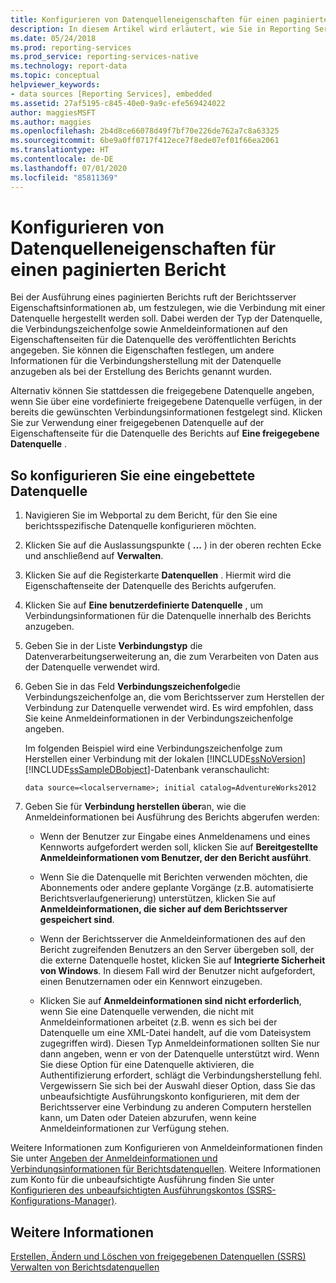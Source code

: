 ```yaml
---
title: Konfigurieren von Datenquelleneigenschaften für einen paginierten Bericht – SSRS | Microsoft-Dokumentation
description: In diesem Artikel wird erläutert, wie Sie in Reporting Services Datenquelleneigenschaften für einen paginierten Bericht konfigurieren. Außerdem erfahren Sie, wie Sie die Eigenschaften festlegen, um die Verbindungsinformationen für die Datenquelle zu variieren.
ms.date: 05/24/2018
ms.prod: reporting-services
ms.prod_service: reporting-services-native
ms.technology: report-data
ms.topic: conceptual
helpviewer_keywords:
- data sources [Reporting Services], embedded
ms.assetid: 27af5195-c845-40e0-9a9c-efe569424022
author: maggiesMSFT
ms.author: maggies
ms.openlocfilehash: 2b4d8ce66078d49f7bf70e226de762a7c8a63325
ms.sourcegitcommit: 6be9a0ff0717f412ece7f8ede07ef01f66ea2061
ms.translationtype: HT
ms.contentlocale: de-DE
ms.lasthandoff: 07/01/2020
ms.locfileid: "85811369"
---
```

# <a name="configure-data-source-properties-for-a-paginated-report"></a>Konfigurieren von Datenquelleneigenschaften für einen paginierten Bericht
  Bei der Ausführung eines paginierten Berichts ruft der Berichtsserver Eigenschaftsinformationen ab, um festzulegen, wie die Verbindung mit einer Datenquelle hergestellt werden soll. Dabei werden der Typ der Datenquelle, die Verbindungszeichenfolge sowie Anmeldeinformationen auf den Eigenschaftenseiten für die Datenquelle des veröffentlichten Berichts angegeben. Sie können die Eigenschaften festlegen, um andere Informationen für die Verbindungsherstellung mit der Datenquelle anzugeben als bei der Erstellung des Berichts genannt wurden.  
  
 Alternativ können Sie stattdessen die freigegebene Datenquelle angeben, wenn Sie über eine vordefinierte freigegebene Datenquelle verfügen, in der bereits die gewünschten Verbindungsinformationen festgelegt sind. Klicken Sie zur Verwendung einer freigegebenen Datenquelle auf der Eigenschaftenseite für die Datenquelle des Berichts auf **Eine freigegebene Datenquelle** .  
  
## <a name="to-configure-an-embedded-data-source"></a>So konfigurieren Sie eine eingebettete Datenquelle  
  
1.  Navigieren Sie im Webportal zu dem Bericht, für den Sie eine berichtsspezifische Datenquelle konfigurieren möchten.  
  
3.  Klicken Sie auf die Auslassungspunkte ( **...** ) in der oberen rechten Ecke und anschließend auf **Verwalten**.  
  
4.  Klicken Sie auf die Registerkarte **Datenquellen** . Hiermit wird die Eigenschaftenseite der Datenquelle des Berichts aufgerufen.  
  
5.  Klicken Sie auf **Eine benutzerdefinierte Datenquelle** , um Verbindungsinformationen für die Datenquelle innerhalb des Berichts anzugeben.  
  
6.  Geben Sie in der Liste **Verbindungstyp** die Datenverarbeitungserweiterung an, die zum Verarbeiten von Daten aus der Datenquelle verwendet wird.  
  
7.  Geben Sie in das Feld **Verbindungszeichenfolge**die Verbindungszeichenfolge an, die vom Berichtsserver zum Herstellen der Verbindung zur Datenquelle verwendet wird. Es wird empfohlen, dass Sie keine Anmeldeinformationen in der Verbindungszeichenfolge angeben.  
  
     Im folgenden Beispiel wird eine Verbindungszeichenfolge zum Herstellen einer Verbindung mit der lokalen [!INCLUDE[ssNoVersion](../../includes/ssnoversion-md.md)] [!INCLUDE[ssSampleDBobject](../../includes/sssampledbobject-md.md)]-Datenbank veranschaulicht:  
  
    ```  
    data source=<localservername>; initial catalog=AdventureWorks2012  
    ```  
  
8.  Geben Sie für **Verbindung herstellen über**an, wie die Anmeldeinformationen bei Ausführung des Berichts abgerufen werden:  
  
    -   Wenn der Benutzer zur Eingabe eines Anmeldenamens und eines Kennworts aufgefordert werden soll, klicken Sie auf **Bereitgestellte Anmeldeinformationen vom Benutzer, der den Bericht ausführt**.  
  
    -   Wenn Sie die Datenquelle mit Berichten verwenden möchten, die Abonnements oder andere geplante Vorgänge (z.B. automatisierte Berichtsverlaufgenerierung) unterstützen, klicken Sie auf **Anmeldeinformationen, die sicher auf dem Berichtsserver gespeichert sind**.  
  
    -   Wenn der Berichtsserver die Anmeldeinformationen des auf den Bericht zugreifenden Benutzers an den Server übergeben soll, der die externe Datenquelle hostet, klicken Sie auf **Integrierte Sicherheit von Windows**. In diesem Fall wird der Benutzer nicht aufgefordert, einen Benutzernamen oder ein Kennwort einzugeben.  
  
    -   Klicken Sie auf **Anmeldeinformationen sind nicht erforderlich**, wenn Sie eine Datenquelle verwenden, die nicht mit Anmeldeinformationen arbeitet (z.B. wenn es sich bei der Datenquelle um eine XML-Datei handelt, auf die vom Dateisystem zugegriffen wird). Diesen Typ Anmeldeinformationen sollten Sie nur dann angeben, wenn er von der Datenquelle unterstützt wird. Wenn Sie diese Option für eine Datenquelle aktivieren, die Authentifizierung erfordert, schlägt die Verbindungsherstellung fehl. Vergewissern Sie sich bei der Auswahl dieser Option, dass Sie das unbeaufsichtigte Ausführungskonto konfigurieren, mit dem der Berichtsserver eine Verbindung zu anderen Computern herstellen kann, um Daten oder Dateien abzurufen, wenn keine Anmeldeinformationen zur Verfügung stehen.  
  
 Weitere Informationen zum Konfigurieren von Anmeldeinformationen finden Sie unter [Angeben der Anmeldeinformationen und Verbindungsinformationen für Berichtsdatenquellen](../../reporting-services/report-data/specify-credential-and-connection-information-for-report-data-sources.md). Weitere Informationen zum Konto für die unbeaufsichtigte Ausführung finden Sie unter [Konfigurieren des unbeaufsichtigten Ausführungskontos (SSRS-Konfigurations-Manager)](../../reporting-services/install-windows/configure-the-unattended-execution-account-ssrs-configuration-manager.md).  
  
## <a name="see-also"></a>Weitere Informationen  
[Erstellen, Ändern und Löschen von freigegebenen Datenquellen &#40;SSRS&#41;](../../reporting-services/report-data/create-modify-and-delete-shared-data-sources-ssrs.md)   
[Verwalten von Berichtsdatenquellen](../../reporting-services/report-data/manage-report-data-sources.md)
  
